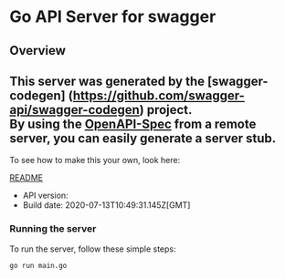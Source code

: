 # Go API Server for swagger


## Overview
This server was generated by the [swagger-codegen]
(https://github.com/swagger-api/swagger-codegen) project.  
By using the [OpenAPI-Spec](https://github.com/OAI/OpenAPI-Specification) from a remote server, you can easily generate a server stub.  
-

To see how to make this your own, look here:

[README](https://github.com/swagger-api/swagger-codegen/blob/master/README.md)

- API version: 
- Build date: 2020-07-13T10:49:31.145Z[GMT]


### Running the server
To run the server, follow these simple steps:

```
go run main.go
```

